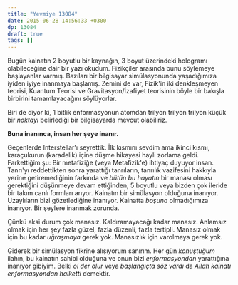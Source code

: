 ```yaml
---
title: "Yevmiye 13084"
date: 2015-06-28 14:56:33 +0300
dp: 13084
draft: true
tags: []
---
```


Bugün kainatın 2 boyutlu bir kaynağın, 3 boyut üzerindeki hologramı
olabileceğine dair bir yazı okudum. Fizikçiler arasında bunu söylemeye
başlayanlar varmış. Bazıları bir bilgisayar simülasyonunda
yaşadığımıza iyiden iyiye inanmaya başlamış. Zemini de var, Fizik'in
iki denkleşmeyen teorisi, Kuantum Teorisi ve Gravitasyon/İzafiyet
teorisinin böyle bir bakışla birbirini tamamlayacağını söylüyorlar.

Biri de diyor ki, 1 bitlik enformasyonun atomdan trilyon trilyon
trilyon küçük bir *noktayı* belirlediği bir bilgisayarda mevcut
olabiliriz.

**Buna inanınca, insan her şeye inanır.**

Geçenlerde Interstellar'ı seyrettik. İlk kısmını sevdim ama ikinci
kısmı, karaçukurun (karadelik) içine düşme hikayesi hayli zorlama
geldi. Farkettiğim şu: Bir metafiziğe (veya Metafizik'e) ihtiyaç
duyuyor insan. Tanrı'yı reddettikten sonra yarattığı tanrıların,
tanrılık vazifesini hakkıyla yerine getiremediğinin farkında ve *bütün
bu hayatın* bir manası olması gerektiğini düşünmeye devam ettiğinden,
5 boyutlu veya bizden çok ileride bir takım canlı formları
arıyor. Kainatın bir simülasyon olduğuna inanıyor. Uzaylıların bizi
gözetlediğine inanıyor. Kainatta *boşuna* olmadığımıza inanıyor. Bir
şeylere inanmak zorunda.

Çünkü aksi durum çok manasız. Kaldıramayacağı kadar manasız. Anlamsız
olmak için her şey fazla güzel, fazla düzenli, fazla tertipli. Manasız
olmak için bu kadar *uğraşmaya* gerek yok. Manasızlık için varolmaya
gerek yok.

Giderek bir simülasyon fikrine alışıyorum sanırım. Her gün
*konuştuğum* ilahın, bu kainatın sahibi olduğuna ve onun bizi
*enformasyondan* yarattığına inanıyor gibiyim. Belki *ol der olur*
veya *başlangıçta söz vardı* da *Allah kainatı enformasyondan halketti*
demektir.

